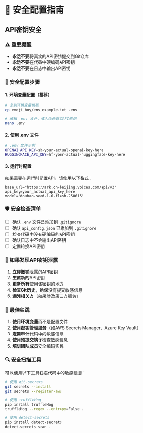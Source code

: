 # 🔐 安全配置指南

## API密钥安全

### ⚠️ 重要提醒
- **永远不要**将真实的API密钥提交到Git仓库
- **永远不要**在代码中硬编码API密钥
- **永远不要**在日志中输出API密钥

### 🔧 安全配置步骤

#### 1. 环境变量配置（推荐）
```bash
# 复制环境变量模板
cp emoji_boy/env_example.txt .env

# 编辑 .env 文件，填入你的真实API密钥
nano .env
```

#### 2. 使用 .env 文件
```bash
# .env 文件示例
OPENAI_API_KEY=sk-your-actual-openai-key-here
HUGGINGFACE_API_KEY=hf-your-actual-huggingface-key-here
```

#### 3. 运行时配置
如果需要在运行时配置API，请使用以下格式：
```
base_url="https://ark.cn-beijing.volces.com/api/v3"
api_key=your_actual_api_key_here
model="doubao-seed-1-6-flash-250615"
```

### 🛡️ 安全检查清单

- [ ] 确认 `.env` 文件已添加到 `.gitignore`
- [ ] 确认 `api_config.json` 已添加到 `.gitignore`
- [ ] 检查代码中没有硬编码的API密钥
- [ ] 确认日志中不会输出API密钥
- [ ] 定期轮换API密钥

### 🚨 如果发现API密钥泄露

1. **立即撤销**泄露的API密钥
2. **生成新的**API密钥
3. **更新所有**使用该密钥的地方
4. **检查Git历史**，确保没有提交敏感信息
5. **通知相关方**（如果涉及第三方服务）

### 📝 最佳实践

1. **使用环境变量**而不是配置文件
2. **使用密钥管理服务**（如AWS Secrets Manager、Azure Key Vault）
3. **定期审计**代码中的敏感信息
4. **使用预提交钩子**检查敏感信息
5. **培训团队成员**安全编码实践

### 🔍 安全扫描工具

可以使用以下工具扫描代码中的敏感信息：

```bash
# 使用 git-secrets
git secrets --install
git secrets --register-aws

# 使用 truffleHog
pip install truffleHog
truffleHog --regex --entropy=False .

# 使用 detect-secrets
pip install detect-secrets
detect-secrets scan .
``` 